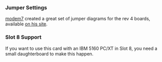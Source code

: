 ### Jumper Settings

[modem7](http://minuszerodegrees.net/) created a great set of jumper diagrams for the rev 4 boards, available [on his site](http://www.minuszerodegrees.net/xtide/rev_4/XT-IDE%20Rev%204%20-%20general.htm).

### Slot 8 Support

If you want to use this card with an IBM 5160 PC/XT in Slot 8, you need a small daughterboard to make this happen.
